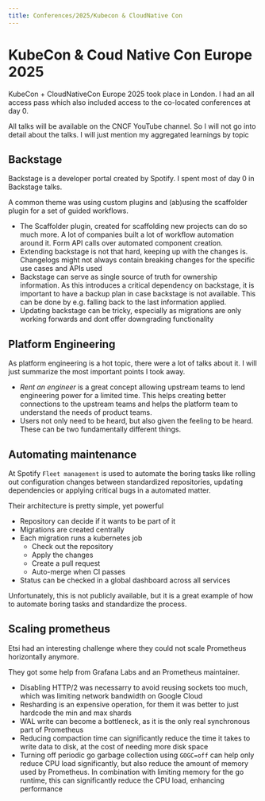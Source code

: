 ```yaml
---
title: Conferences/2025/Kubecon & CloudNative Con
---
```


KubeCon & Coud Native Con Europe 2025
===
KubeCon + CloudNativeCon Europe 2025 took place in London. I had an all access pass which also included access to the
co-located conferences at day 0.

All talks will be available on the CNCF YouTube channel. So I
will not go into detail about the talks. I will just mention my aggregated learnings by topic

## Backstage

Backstage is a developer portal created by Spotify. I spent most of day 0 in Backstage talks.

A common theme was using custom plugins and (ab)using the scaffolder plugin for a set of guided workflows.

- The Scaffolder plugin, created for scaffolding new projects can do so much more. A lot of companies built a lot of
  workflow automation around it. Form API calls over automated component creation.
- Extending backstage is not that hard, keeping up with the changes is. Changelogs might not always contain breaking
  changes for the specific use cases and APIs used
- Backstage can serve as single source of truth for ownership information. As this introduces a critical dependency on
  backstage, it is important to have a backup plan in case backstage is not available. This can be done by e.g. falling
  back to the last information applied.
- Updating backstage can be tricky, especially as migrations are only working forwards and dont offer downgrading
  functionality

## Platform Engineering

As platform engineering is a hot topic, there were a lot of talks about it. I will just summarize the most important
points I took away.

- *Rent an engineer* is a great concept allowing upstream teams to lend engineering power for a limited time. This helps
  creating better connections to the
  upstream teams and helps the platform team to understand the needs of product teams.
- Users not only need to be heard, but also given the feeling to be heard. These can be two fundamentally different
  things.

## Automating maintenance

At Spotify `Fleet management` is used to automate the boring tasks like rolling out configuration changes between
standardized repositories, updating dependencies or applying critical bugs in a automated matter.

Their architecture is pretty simple, yet powerful

- Repository can decide if it wants to be part of it
- Migrations are created centrally
- Each migration runs a kubernetes job
    - Check out the repository
    - Apply the changes
    - Create a pull request
    - Auto-merge when CI passes
- Status can be checked in a global dashboard across all services

Unfortunately, this is not publicly available, but it is a great example of how to automate boring tasks and
standardize the process.

## Scaling prometheus

Etsi had an interesting challenge where they could not scale Prometheus horizontally anymore.

They got some help from Grafana Labs and an Prometheus maintainer.

- Disabling HTTP/2 was necessarry to avoid reusing sockets too much, which was limiting network bandwidth on Google
  Cloud
- Resharding is an expensive operation, for them it was better to just hardcode the min and max shards
- WAL write can become a bottleneck, as it is the only real synchronous part of Prometheus
- Reducing compaction time can significantly reduce the time it takes to write data to disk, at the cost of needing more
  disk space
- Turning off periodic go garbage collection using `GOGC=off` can help only reduce CPU load significantly, but also
  reduce the
  amount of memory used by Prometheus. In combination with limiting memory for the go runtime, this can significantly
  reduce the CPU load, enhancing performance